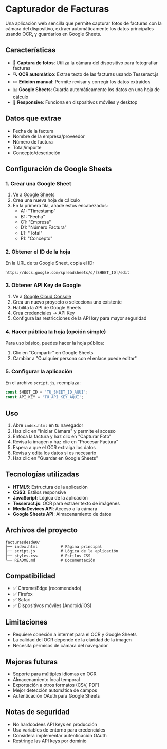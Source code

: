 # Capturador de Facturas

Una aplicación web sencilla que permite capturar fotos de facturas con la cámara del dispositivo, extraer automáticamente los datos principales usando OCR, y guardarlos en Google Sheets.

## Características

- 📸 **Captura de fotos**: Utiliza la cámara del dispositivo para fotografiar facturas
- 🔍 **OCR automático**: Extrae texto de las facturas usando Tesseract.js
- ✏️ **Edición manual**: Permite revisar y corregir los datos extraídos
- 📊 **Google Sheets**: Guarda automáticamente los datos en una hoja de cálculo
- 📱 **Responsive**: Funciona en dispositivos móviles y desktop

## Datos que extrae

- Fecha de la factura
- Nombre de la empresa/proveedor  
- Número de factura
- Total/importe
- Concepto/descripción

## Configuración de Google Sheets

### 1. Crear una Google Sheet

1. Ve a [Google Sheets](https://sheets.google.com)
2. Crea una nueva hoja de cálculo
3. En la primera fila, añade estos encabezados:
   - A1: "Timestamp"
   - B1: "Fecha"
   - C1: "Empresa"
   - D1: "Número Factura"
   - E1: "Total"
   - F1: "Concepto"

### 2. Obtener el ID de la hoja

En la URL de tu Google Sheet, copia el ID:
```
https://docs.google.com/spreadsheets/d/[SHEET_ID]/edit
```

### 3. Obtener API Key de Google

1. Ve a [Google Cloud Console](https://console.cloud.google.com)
2. Crea un nuevo proyecto o selecciona uno existente
3. Habilita la API de Google Sheets
4. Crea credenciales → API Key
5. Configura las restricciones de la API key para mayor seguridad

### 4. Hacer pública la hoja (opción simple)

Para uso básico, puedes hacer la hoja pública:
1. Clic en "Compartir" en Google Sheets
2. Cambiar a "Cualquier persona con el enlace puede editar"

### 5. Configurar la aplicación

En el archivo `script.js`, reemplaza:
```javascript
const SHEET_ID = 'TU_SHEET_ID_AQUI';
const API_KEY = 'TU_API_KEY_AQUI';
```

## Uso

1. Abre `index.html` en tu navegador
2. Haz clic en "Iniciar Cámara" y permite el acceso
3. Enfoca la factura y haz clic en "Capturar Foto"
4. Revisa la imagen y haz clic en "Procesar Factura"
5. Espera a que el OCR extraiga los datos
6. Revisa y edita los datos si es necesario
7. Haz clic en "Guardar en Google Sheets"

## Tecnologías utilizadas

- **HTML5**: Estructura de la aplicación
- **CSS3**: Estilos responsive
- **JavaScript**: Lógica de la aplicación
- **Tesseract.js**: OCR para extraer texto de imágenes
- **MediaDevices API**: Acceso a la cámara
- **Google Sheets API**: Almacenamiento de datos

## Archivos del proyecto

```
facturasdesde0/
├── index.html          # Página principal
├── script.js           # Lógica de la aplicación
├── styles.css          # Estilos CSS
└── README.md           # Documentación
```

## Compatibilidad

- ✅ Chrome/Edge (recomendado)
- ✅ Firefox
- ✅ Safari
- ✅ Dispositivos móviles (Android/iOS)

## Limitaciones

- Requiere conexión a internet para el OCR y Google Sheets
- La calidad del OCR depende de la claridad de la imagen
- Necesita permisos de cámara del navegador

## Mejoras futuras

- Soporte para múltiples idiomas en OCR
- Almacenamiento local temporal
- Exportación a otros formatos (CSV, PDF)
- Mejor detección automática de campos
- Autenticación OAuth para Google Sheets

## Notas de seguridad

- No hardcodees API keys en producción
- Usa variables de entorno para credenciales
- Considera implementar autenticación OAuth
- Restringe las API keys por dominio